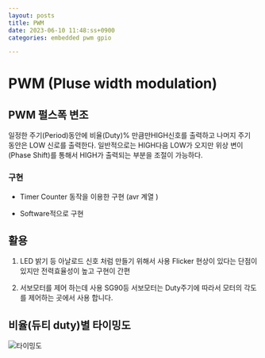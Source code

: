 ```yaml
---
layout: posts
title: PWM 
date: 2023-06-10 11:48:ss+0900
categories: embedded pwm gpio

---
```


# PWM (Pluse width modulation)

## PWM 펄스폭 변조

일정한 주기(Period)동안에 비율(Duty)% 만큼만HIGH신호를 출력하고 나머지 주기 동안은 LOW 신로를 출력한다. 일반적으로는 HIGH다음 LOW가 오지만 위상 변이(Phase Shift)를 통해서 HIGH가 출력되는 부분을 조절이 가능하다.

### 구현

* Timer Counter 동작을 이용한 구현 (avr 계열 )

* Software적으로 구현

## 활용

1. LED 밝기 등 아날로드  신호 처럼 만들기 위해서 사용 Flicker 현상이 있다는 단점이 있지만 전력효율성이 높고 구현이 간편

2. 서보모터를 제어 하는데 사용 SG90등 서보모터는 Duty주기에 따라서 모터의 각도를 제어하는 곳에서 사용 합니다. 

## 비율(듀티 duty)별 타이밍도

<img title="" src="asset/img/2023-06-14-pwm.svg" alt="타이밍도" data-align="center">
